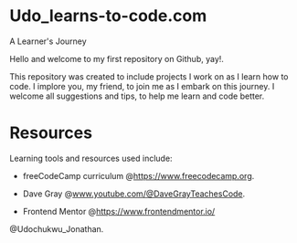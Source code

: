 # Udo_learns-to-code.com
A Learner's Journey

  Hello and welcome to my first repository on Github, yay!.

   This repository was created to include projects I work on as I learn how to code.
  I implore you, my friend, to join me as I embark on this journey. I welcome all suggestions and tips, to help me learn and code better.

# Resources 
  Learning tools and resources used include:
 
 - freeCodeCamp curriculum @https://www.freecodecamp.org.
 
 - Dave Gray @www.youtube.com/@DaveGrayTeachesCode.

 - Frontend Mentor @https://www.frontendmentor.io/
  
  @Udochukwu_Jonathan.
